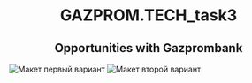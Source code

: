# <h1 align="center">GAZPROM.TECH_task3</h1>
<h2 align="center">Opportunities with Gazprombank</h2>
<img src="https://i.ibb.co/fkfwVCz/1.jpg" alt="Макет первый вариант">
<img src="https://i.ibb.co/HCr6WxQ/2.jpg" alt="Макет второй вариант">
 
